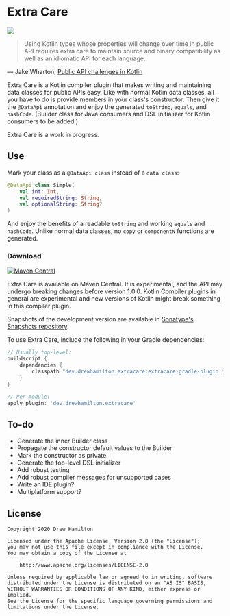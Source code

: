 # Extra Care
![](https://github.com/drewhamilton/ExtraCare/workflows/CI/badge.svg?branch=master)

> Using Kotlin types whose properties will change over time in public API requires extra care to
> maintain source and binary compatibility as well as an idiomatic API for each language.

— Jake Wharton,
  [Public API challenges in Kotlin](https://jakewharton.com/public-api-challenges-in-kotlin/)

Extra Care is a Kotlin compiler plugin that makes writing and maintaining data classes for public
APIs easy. Like with normal Kotlin data classes, all you have to do is provide members in your
class's constructor. Then give it the `@DataApi` annotation and enjoy the generated `toString`,
`equals`, and `hashCode`. (Builder class for Java consumers and DSL initializer for Kotlin consumers
to be added.)

Extra Care is a work in progress.

## Use
Mark your class as a `@DataApi class` instead of a `data class`:
```kotlin
@DataApi class Simple(
    val int: Int,
    val requiredString: String,
    val optionalString: String?
)
```

And enjoy the benefits of a readable `toString` and working `equals` and `hashCode`. Unlike normal
data classes, no `copy` or `componentN` functions are generated.

### Download

[![Maven Central](https://maven-badges.herokuapp.com/maven-central/dev.drewhamilton.extracare/extracare-compiler-plugin/badge.svg)](https://maven-badges.herokuapp.com/maven-central/dev.drewhamilton.extracare/extracare-compiler-plugin)

Extra Care is available on Maven Central. It is experimental, and the API may undergo breaking
changes before version 1.0.0. Kotlin Compiler plugins in general are experimental and new versions
of Kotlin might break something in this compiler plugin.

Snapshots of the development version are available in [Sonatype's Snapshots
repository](https://oss.sonatype.org/#view-repositories;snapshots~browsestorage).

To use Extra Care, include the following in your Gradle dependencies:
```groovy
// Usually top-level:
buildscript {
    dependencies {
        classpath "dev.drewhamilton.extracare:extracare-gradle-plugin:$version"
    }
}

// Per module:
apply plugin: 'dev.drewhamilton.extracare'
```

## To-do
* Generate the inner Builder class
* Propagate the constructor default values to the Builder 
* Mark the constructor as private
* Generate the top-level DSL initializer
* Add robust testing
* Add robust compiler messages for unsupported cases
* Write an IDE plugin?
* Multiplatform support?

## License
```
Copyright 2020 Drew Hamilton

Licensed under the Apache License, Version 2.0 (the "License");
you may not use this file except in compliance with the License.
You may obtain a copy of the License at

    http://www.apache.org/licenses/LICENSE-2.0

Unless required by applicable law or agreed to in writing, software
distributed under the License is distributed on an "AS IS" BASIS,
WITHOUT WARRANTIES OR CONDITIONS OF ANY KIND, either express or implied.
See the License for the specific language governing permissions and
limitations under the License.
```
